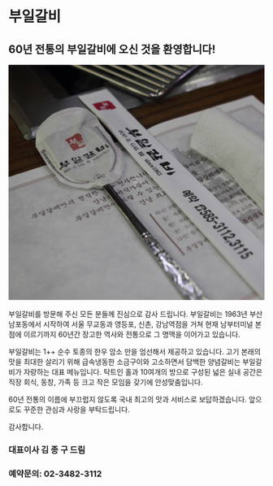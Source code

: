 # 부일갈비

## 60년 전통의 부일갈비에 오신 것을 환영합니다!

![부일갈비](./img/story/story-1.jpg)

부일갈비를 방문해 주신 모든 분들께 진심으로 감사 드립니다. 부일갈비는 1963년 부산 남포동에서 시작하여 서울 무교동과 영등포, 신촌, 강남역점을 거쳐 현재 남부터미널 본점에 이르기까지 60년간 장고한 역사와 전통으로 그 명맥을 이어가고 있습니다.

부일갈비는 1++ 순수 토종의 한우 암소 만을 엄선해서 제공하고 있습니다. 고기 본래의 맛을 최대한 살리기 위해 급속냉동한 소금구이와 고소하면서 담백한 양념갈비는 부일갈비가 자랑하는 대표 메뉴입니다. 탁트인 홀과 10여개의 방으로 구성된 넓은 실내 공간은 직장 회식, 동창, 가족 등 크고 작은 모임을 갖기에 안성맞춤입니다.

60년 전통의 이름에 부끄럽지 않도록 국내 최고의 맛과 서비스로 보답하겠습니다. 앞으로도 꾸준한 관심과 사랑을 부탁드립니다.

감사합니다.

### 대표이사 김 종 구 드림

### 예약문의: 02-3482-3112
